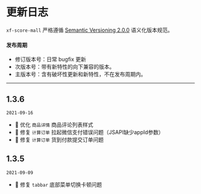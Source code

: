 # 更新日志

`xf-score-mall` 严格遵循 [Semantic Versioning 2.0.0](http://semver.org/lang/zh-CN/) 语义化版本规范。

#### 发布周期

- 修订版本号：日常 bugfix 更新
- 次版本号：带有新特性的向下兼容的版本。
- 主版本号：含有破坏性更新和新特性，不在发布周期内。

---



## 1.3.6

`2021-09-16`

- 🐞 优化 `商品详情` 商品评论列表样式
- 🐞 修复 `计算订单` 拉起微信支付错误问题（JSAPI缺少appId参数）
- 🐞 修复 `计算订单` 货到付款提交订单问题



## 1.3.5

`2021-09-09`

- 🐞 修复 `tabbar` 底部菜单切换卡顿问题 


